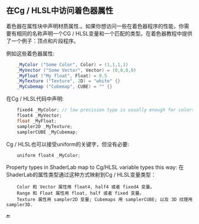 ## 在Cg / HLSL中访问着色器属性

着色器在属性块中声明材质属性.。如果你想访问一些在着色器程序的性能，你需要有相同的名称声明一个CG / HLSL变量和一个匹配的类型。在着色器教程中提供了一个例子：顶点和片段程序。


例如这些着色器属性:

```csharp
	_MyColor ("Some Color", Color) = (1,1,1,1) 
	_MyVector ("Some Vector", Vector) = (0,0,0,0) 
	_MyFloat ("My float", Float) = 0.5 
	_MyTexture ("Texture", 2D) = "white" {} 
	_MyCubemap ("Cubemap", CUBE) = "" {} 
```

在Cg / HLSL代码中声明:

```csharp
	fixed4 _MyColor; // low precision type is usually enough for colors
	float4 _MyVector;
	float _MyFloat; 
	sampler2D _MyTexture;
	samplerCUBE _MyCubemap;
```

Cg / HLSL也可以接受uniform的关键字，但没有必要:

```csharp
	uniform float4 _MyColor;
```

Property types in ShaderLab map to Cg/HLSL variable types this way:
在ShaderLab的属性类型通过这种方式映射到Cg / HLSL变量类型：

		Color 和 Vector 属性用 float4, half4 或者 fixed4 变量。
		Range 和 Float 属性用 float, half 或者 fixed 变量。
		Texture 属性用 sampler2D 变量; Cubemaps 用 samplerCUBE; 以及 3D 纹理用 sampler3D.

🔚